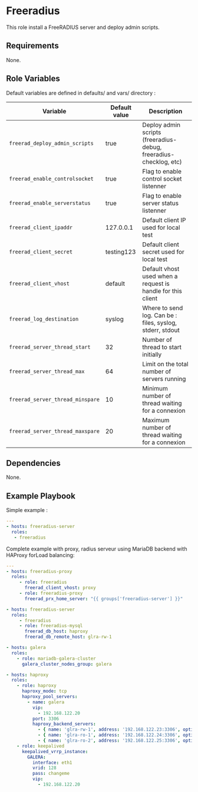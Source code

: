 Freeradius
=========

This role install a FreeRADIUS server and deploy admin scripts.

Requirements
------------

None.

Role Variables
--------------

Default variables are defined in defaults/ and vars/ directory :

| Variable | Default value | Description |
| -------- | ------------- | ----------- |
| `freerad_deploy_admin_scripts` | true  | Deploy admin scripts (freeradius-debug, freeradius-checklog, etc) |
| `freerad_enable_controlsocket` | true | Flag to enable control socket listenner |
| `freerad_enable_serverstatus` | true | Flag to enable server status listenner |
| `freerad_client_ipaddr` | 127.0.0.1 | Default client IP used for local test |
| `freerad_client_secret` | testing123 | Default client secret used for local test |
| `freerad_client_vhost` | default | Default vhost used when a request is handle for this client |
| `freerad_log_destination` | syslog | Where to send log. Can be : files, syslog, stderr, stdout |
| `freerad_server_thread_start` | 32 | Number of thread to start initially |
| `freerad_server_thread_max` | 64 | Limit on the total number of servers running |
| `freerad_server_thread_minspare` | 10 | Minimum number of thread waiting for a connexion |
| `freerad_server_thread_maxspare` | 20 | Maximum number of thread waiting for a connexion |

Dependencies
------------

None.

Example Playbook
----------------

Simple example :

```YAML
---
- hosts: freeradius-server
  roles:
   - freeradius
```

Complete example with proxy, radius serveur using MariaDB backend with HAProxy forLoad balancing:
```YAML
---
- hosts: freeradius-proxy
  roles:
     - role: freeradius
       freerad_client_vhost: proxy
     - role: freeradius-proxy
       freerad_prx_home_server: "{{ groups['freeradius-server'] }}"

- hosts: freeradius-server
  roles:
     - freeradius
     - role: freeradius-mysql
       freerad_db_host: haproxy
       freerad_db_remote_host: glra-rw-1

- hosts: galera
  roles:
    - role: mariadb-galera-cluster
      galera_cluster_nodes_group: galera

- hosts: haproxy
  roles:
    - role: haproxy
      haproxy_mode: tcp
      haproxy_pool_servers:
        - name: galera
          vip:
            - 192.168.122.20
          port: 3306
          haproxy_backend_servers: 
            - { name: 'glra-rw-1', address: '192.168.122.23:3306', options: 'check port 9200' }
            - { name: 'glra-ro-1', address: '192.168.122.24:3306', options: 'check port 9200' }
            - { name: 'glra-ro-2', address: '192.168.122.25:3306', options: 'check port 9200' }
    - role: keepalived
      keepalived_vrrp_instance:
        GALERA:
          interface: eth1
          vrid: 128
          pass: changeme
          vip:
            - 192.168.122.20
```
